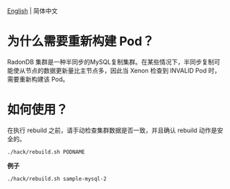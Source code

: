 [English](../en-us/rebuild.md) | 简体中文

# 为什么需要重新构建 Pod？

RadonDB 集群是一种半同步的MySQL复制集群。在某些情况下，半同步复制可能使从节点的数据更新量比主节点多，因此当 Xenon 检查到 INVALID Pod 时，需要重新构建该 Pod。

# 如何使用？
在执行 rebuild 之前，请手动检查集群数据是否一致，并且确认 rebuild 动作是安全的。

```shell
./hack/rebuild.sh PODNAME
```
**例子**
```shell
./hack/rebuild.sh sample-mysql-2
```